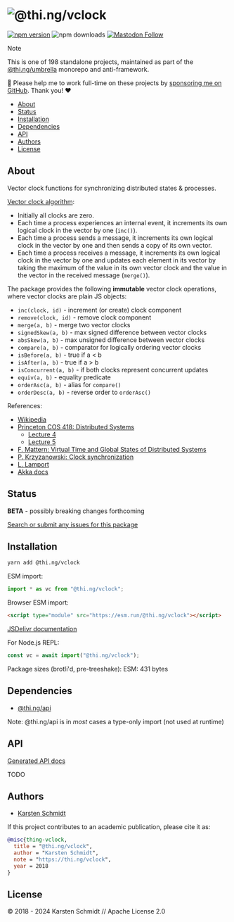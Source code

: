 <!-- This file is generated - DO NOT EDIT! -->
<!-- Please see: https://github.com/thi-ng/umbrella/blob/develop/CONTRIBUTING.md#changes-to-readme-files -->
# ![@thi.ng/vclock](https://media.thi.ng/umbrella/banners-20230807/thing-vclock.svg?fdc032ec)

[![npm version](https://img.shields.io/npm/v/@thi.ng/vclock.svg)](https://www.npmjs.com/package/@thi.ng/vclock)
![npm downloads](https://img.shields.io/npm/dm/@thi.ng/vclock.svg)
[![Mastodon Follow](https://img.shields.io/mastodon/follow/109331703950160316?domain=https%3A%2F%2Fmastodon.thi.ng&style=social)](https://mastodon.thi.ng/@toxi)

> [!NOTE]
> This is one of 198 standalone projects, maintained as part
> of the [@thi.ng/umbrella](https://github.com/thi-ng/umbrella/) monorepo
> and anti-framework.
>
> 🚀 Please help me to work full-time on these projects by [sponsoring me on
> GitHub](https://github.com/sponsors/postspectacular). Thank you! ❤️

- [About](#about)
- [Status](#status)
- [Installation](#installation)
- [Dependencies](#dependencies)
- [API](#api)
- [Authors](#authors)
- [License](#license)

## About

Vector clock functions for synchronizing distributed states & processes.

[Vector clock algorithm](https://en.wikipedia.org/wiki/Vector_clock):

- Initially all clocks are zero.
- Each time a process experiences an internal event, it increments its own
  logical clock in the vector by one (`inc()`).
- Each time a process sends a message, it increments its own logical clock in
  the vector by one and then sends a copy of its own vector.
- Each time a process receives a message, it increments its own logical clock in
  the vector by one and updates each element in its vector by taking the maximum
  of the value in its own vector clock and the value in the vector in the
  received message (`merge()`).

The package provides the following **immutable** vector clock operations, where
vector clocks are plain JS objects:

- `inc(clock, id)` - increment (or create) clock component
- `remove(clock, id)` - remove clock component
- `merge(a, b)` - merge two vector clocks
- `signedSkew(a, b)` - max signed difference between vector clocks
- `absSkew(a, b)` - max unsigned difference between vector clocks
- `compare(a, b)` - comparator for logically ordering vector clocks
- `isBefore(a, b)` - true if a < b
- `isAfter(a, b)` - true if a > b
- `isConcurrent(a, b)` - if both clocks represent concurrent updates
- `equiv(a, b)` - equality predicate
- `orderAsc(a, b)` - alias for `compare()`
- `orderDesc(a, b)` - reverse order to `orderAsc()`

References:

- [Wikipedia](https://en.wikipedia.org/wiki/Vector_clock)
- [Princeton COS 418: Distributed Systems](https://www.cs.princeton.edu/courses/archive/fall18/cos418/schedule.html)
    - [Lecture 4](https://www.cs.princeton.edu/courses/archive/fall17/cos418/docs/L4-vc.pdf)
    - [Lecture 5](https://www.cs.princeton.edu/courses/archive/fall17/cos418/docs/L5-vc.pdf)
- [F. Mattern: Virtual Time and Global States of Distributed Systems](https://www.vs.inf.ethz.ch/publ/papers/VirtTimeGlobStates.pdf)
- [P. Krzyzanowski: Clock synchronization](http://soft.vub.ac.be/~tvcutsem/distsys/clocks.pdf)
- [L. Lamport](http://lamport.azurewebsites.net/pubs/time-clocks.pdf)
- [Akka docs](http://api.getakka.net/docs/stable/html/8D0C3FFF.htm)

## Status

**BETA** - possibly breaking changes forthcoming

[Search or submit any issues for this package](https://github.com/thi-ng/umbrella/issues?q=%5Bvclock%5D+in%3Atitle)

## Installation

```bash
yarn add @thi.ng/vclock
```

ESM import:

```ts
import * as vc from "@thi.ng/vclock";
```

Browser ESM import:

```html
<script type="module" src="https://esm.run/@thi.ng/vclock"></script>
```

[JSDelivr documentation](https://www.jsdelivr.com/)

For Node.js REPL:

```js
const vc = await import("@thi.ng/vclock");
```

Package sizes (brotli'd, pre-treeshake): ESM: 431 bytes

## Dependencies

- [@thi.ng/api](https://github.com/thi-ng/umbrella/tree/develop/packages/api)

Note: @thi.ng/api is in _most_ cases a type-only import (not used at runtime)

## API

[Generated API docs](https://docs.thi.ng/umbrella/vclock/)

TODO

## Authors

- [Karsten Schmidt](https://thi.ng)

If this project contributes to an academic publication, please cite it as:

```bibtex
@misc{thing-vclock,
  title = "@thi.ng/vclock",
  author = "Karsten Schmidt",
  note = "https://thi.ng/vclock",
  year = 2018
}
```

## License

&copy; 2018 - 2024 Karsten Schmidt // Apache License 2.0
